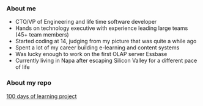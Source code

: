 ### About me

* CTO/VP of Engineering and life time software developer
* Hands on technology executive with experience leading large teams (45+ team members)
* Started coding at 14, judging from my picture that was quite a while ago
* Spent a lot of my career building e-learning and content systems
* Was lucky enough to work on the first OLAP server Essbase 
* Currently living in Napa after escaping Silicon Valley for a different pace of life

### About my repo

[100 days of learning project](https://github.com/bbenedict/bbenedict/blob/main/100days.md)

 
